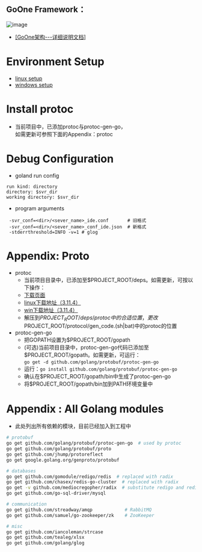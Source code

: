
## GoOne Framework：
![image](https://user-images.githubusercontent.com/27808711/126938946-797aa10a-d552-444b-ab66-1ea62d760b60.png)

* [[GoOne架构---详细说明文档]](/doc/G1服务器技术架构文档.docx)


# Environment Setup
* [linux setup](setup_linux.md)
* [windows setup](setup_win.md)

# Install protoc
* 当前项目中，已添加protoc与protoc-gen-go，<br />
  如需更新可参照下面的Appendix：protoc


# Debug Configuration

* goland run config
```
run kind: directory
directory: $svr_dir
working directory: $svr_dir
```
  
* program arguments
```
 -svr_conf=<dir>/<sever_name>_ide.conf       # 旧格式
 -svr_conf=<dir>/<sever_name>_conf_ide.json  # 新格式
 -stderrthreshold=INFO -v=1 # glog
 ```


# Appendix: Proto
* protoc
  * 当前项目目录中，已添加至$PROJECT_ROOT/deps。如需更新，可按以下操作：
  * [下载页面](https://github.com/protocolbuffers/protobuf/releases)
  * [linux下载地址（3.11.4）](https://github.com/protocolbuffers/protobuf/releases/download/v3.11.4/protoc-3.11.4-linux-x86_64.zip)
  * [win下载地址（3.11.4）](https://github.com/protocolbuffers/protobuf/releases/download/v3.11.4/protoc-3.11.4-win64.zip)
  * 解压到$PROJECT_ROOT/deps/protoc中的合适位置，更改$PROJECT_ROOT/protocol/gen_code.(sh|bat)中的protoc的位置
* protoc-gen-go
  * 把GOPATH设置为$PROJECT_ROOT/gopath
  * (可选)当前项目目录中，protoc-gen-go代码已添加至$PROJECT_ROOT/gopath。如需更新，可运行：<br />
    ```go get -d github.com/golang/protobuf/protoc-gen-go```
  * 运行：```go install github.com/golang/protobuf/protoc-gen-go```
  * 确认在$PROJECT_ROOT/gopath/bin中生成了protoc-gen-go
  * 将$PROJECT_ROOT/gopath/bin加到PATH环境变量中

# Appendix : All Golang modules
* 此处列出所有依赖的模块，目前已经加入到工程中

```sh
# protobuf
go get github.com/golang/protobuf/protoc-gen-go  # used by protoc
go get github.com/golang/protobuf/proto
go get github.com/jhump/protoreflect
go get google.golang.org/genproto/protobuf

# databases
go get github.com/gomodule/redigo/redis  # replaced with radix
go get github.com/chasex/redis-go-cluster  # replaced with radix
go get -v github.com/mediocregopher/radix  # substitute redigo and redis-go-cluster
go get github.com/go-sql-driver/mysql

# communication
go get github.com/streadway/amqp            # RabbitMQ
go get github.com/samuel/go-zookeeper/zk    # ZooKeeper

# misc
go get github.com/iancoleman/strcase
go get github.com/tealeg/xlsx
go get github.com/golang/glog


```

